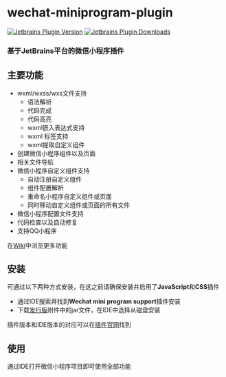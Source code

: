 wechat-miniprogram-plugin
=========================

[![Jetbrains Plugin Version](https://img.shields.io/jetbrains/plugin/v/13396-wechat-mini-program-support.svg "Jetbrains Plugin Version")](https://plugins.jetbrains.com/plugin/13396-wechat-mini-program-support/versions)
[![Jetbrains Plugin Downloads](https://img.shields.io/jetbrains/plugin/d/13396-wechat-mini-program-support.svg "Jetbrains Plugin Downloads")](https://plugins.jetbrains.com/plugin/13396-wechat-mini-program-support)

### 基于JetBrains平台的微信小程序插件 

主要功能
---
- wxml/wxss/wxs文件支持
    - 语法解析
    - 代码完成
    - 代码高亮
    - wxml嵌入表达式支持
    - wxml <wxs> 标签支持
    - wxml提取自定义组件
- 创建微信小程序组件以及页面
- 相关文件导航
- 微信小程序自定义组件支持
    - 自动注册自定义组件
    - 组件配置解析
    - 重命名小程序自定义组件或页面
    - 同时移动自定义组件或页面的所有文件
- 微信小程序配置文件支持
- 代码检查以及自动修复
- 支持QQ小程序

在[Wiki](https://gitee.com/zxy_c/wechat-miniprogram-plugin/wikis)中浏览更多功能

安装
---
可通过以下两种方式安装，在这之前请确保安装并启用了**JavaScript**和**CSS**插件
- 通过IDE搜索并找到**Wechat mini program support**插件安装
- 下载[发行版](https://gitee.com/zxy_c/wechat-miniprogram-plugin/releases)附件中的jar文件，在IDE中选择从磁盘安装

插件版本和IDE版本的对应可以在[插件官网](https://plugins.jetbrains.com/plugin/13396-wechat-mini-program-support/versions)找到

使用
---
通过IDE打开微信小程序项目即可使用全部功能